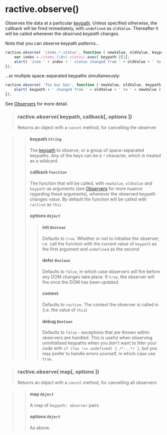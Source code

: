 # ractive.observe()

Observes the data at a particular [keypath](keypaths.md). Unless specified otherwise, the callback will be fired immediately, with `undefined` as `oldValue`. Thereafter it will be called whenever the *observed keypath* changes.

Note that you can observe keypath *patterns*...

```js
ractive.observe( 'items.*.status', function ( newValue, oldValue, keypath ) {
	var index = /items.(\d+).status/.exec( keypath )[1];
	alert( 'item ' + index + ' status changed from ' + oldValue + ' to ' + newValue );
});
```

...or multiple space-separated keypaths simultaneously:

```js
ractive.observe( 'foo bar baz', function ( newValue, oldValue, keypath ) {
	alert( keypath + ' changed from ' + oldValue + ' to ' + newValue );
});
```

See [Observers](Observers.md) for more detail.


> ### ractive.observe( keypath, callback[, options ])
> Returns an object with a `cancel` method, for cancelling the observer

> > #### **keypath** *`String`*
> > The [keypath](keypaths) to observe, or a group of space-separated keypaths. Any of the keys can be a `*` character, which is treated as a wildcard.
> > #### **callback** *`Function`*
> > The function that will be called, with `newValue`, `oldValue` and `keypath` as arguments (see [Observers](Observers.md) for more nuance regarding these arguments), whenever the observed keypath changes value. By default the function will be called with `ractive` as `this`
> > #### options *`Object`*
> > > #### init *`Boolean`*
> > > Defaults to `true`. Whether or not to initialise the observer, i.e. call the function with the current value of `keypath` as the first argument and `undefined` as the second
> > > #### defer *`Boolean`*
> > > Defaults to `false`, in which case observers will fire before any DOM changes take place. If `true`, the observer will fire once the DOM has been updated.
> > > #### context
> > > Defaults to `ractive`. The context the observer is called in (i.e. the value of `this`)
> > > #### debug *`Boolean`*
> > > Defaults to `false` - exceptions that are thrown within observers are handled. This is useful when observing uninitialised keypaths when you don't want to litter your code with `if (foo !== undefined) { /*...*/ }`, but you may prefer to handle errors yourself, in which case use `true`.


> ### ractive.observe( map[, options ])
> Returns an object with a `cancel` method, for cancelling all observers

> > #### **map** *`Object`*
> > A map of `keypath: observer` pairs
> > #### options *`Object`*
> > As above.
